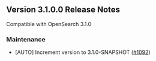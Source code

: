 ## Version 3.1.0.0 Release Notes

Compatible with OpenSearch 3.1.0

### Maintenance

- [AUTO] Increment version to 3.1.0-SNAPSHOT ([#1092](https://github.com/opensearch-project/reporting/pull/1092))

